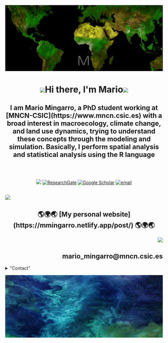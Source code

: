 <img src="https://github.com/MarioMingarro/MarioMingarro/blob/main/MM.gif" width="1000">

<h1 align="center"><img src="https://media.giphy.com/media/12oufCB0MyZ1Go/giphy.gif" width="50">Hi there, I'm Mario<img src="https://media.giphy.com/media/12oufCB0MyZ1Go/giphy.gif" width="50"></h1>

<h2 align="center">I am Mario Mingarro, a PhD student working at [MNCN-CSIC](https://www.mncn.csic.es) with a broad interest in macroecology, climate change, and land use dynamics, trying to understand these concepts through the modeling and simulation. Basically, I perform spatial analysis and statistical analysis using the R language</h2>
<br><br>
<p align="center">
  <a href="https://github.com/MarioMingarro"><img src="https://img.icons8.com/color-glass/48/000000/github.png"></a>
  <a href="https://www.researchgate.net/profile/Mario-Mingarro"><img src="https://img.icons8.com/external-tal-revivo-color-tal-revivo/48/000000/external-researchgate-a-social-networking-site-for-scientists-and-researchers-to-share-papers-logo-color-tal-revivo.png" alt="ResearchGate"></a>
  <a href="https://scholar.google.es/citations?user=YmdLztkAAAAJ&hl=esmncn"><img src="https://img.icons8.com/color/48/000000/google-scholar--v3.png" alt="Google Scholar"></a>
 <a href="mailto:mario_mingarro@mncn.csic.es"><img src="https://img.icons8.com/color/48/000000/gmail--v1.png" alt="email"/></a>
<br><br>
<p align="left">
<img src="https://readme-typing-svg.herokuapp.com?font=monospace&color=cb6d51&size=25center=true&vCenter=true&lines=Pleas+visit+my+personal+website"></a>


<h2 align="center">🌎🌍🌏 [My personal website](https://mmingarro.netlify.app/post/) 🌎🌍🌏</h2>


<p align="right">
<img src="https://readme-typing-svg.herokuapp.com?font=monospace&color=00ffd2&size=25&center=true&vCenter=true&lines=Connect+with+me"></a>

<h2 align="right">mario_mingarro@mncn.csic.es</h2>

<details>
<summary>"Contact"</summary>
mario_mingarro@mncn.csic.es
</details>

<p align="center">
<img src="https://github.com/MarioMingarro/MarioMingarro/blob/main/imagen.jpg" width="2000" height = "200" ></a>

